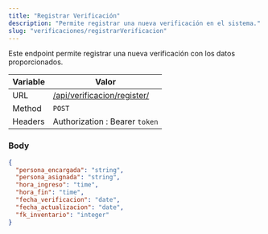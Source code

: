 ```yaml
---
title: "Registrar Verificación"
description: "Permite registrar una nueva verificación en el sistema."
slug: "verificaciones/registrarVerificacion"
---
```


Este endpoint permite registrar una nueva verificación con los datos proporcionados.

| Variable | Valor                                                      |
| -------- | ---------------------------------------------------------- |
| URL      | [/api/verificacion/register/](/api/verificacion/register/) |
| Method   | `POST`                                                     |
| Headers  | Authorization : Bearer `token`                             |

### Body

```json
{
  "persona_encargada": "string",
  "persona_asignada": "string",
  "hora_ingreso": "time",
  "hora_fin": "time",
  "fecha_verificacion": "date",
  "fecha_actualizacion": "date",
  "fk_inventario": "integer"
}
```
